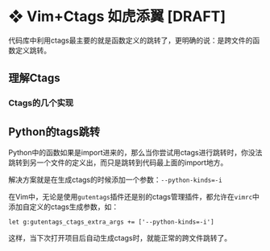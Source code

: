# ❖ Vim+Ctags 如虎添翼 [DRAFT]

代码库中利用ctags最主要的就是函数定义的跳转了，更明确的说：是跨文件的函数定义跳转。



## 理解Ctags


### Ctags的几个实现


## Python的tags跳转

Python中的函数如果是import进来的，那么当你尝试用ctags进行跳转时，你没法跳转到另一个文件的定义出，而只是跳转到代码最上面的import地方。

解决方案就是在生成ctags的时候添加一个参数：`--python-kinds=-i`

在Vim中，无论是使用`gutentags`插件还是别的ctags管理插件，都允许在`vimrc`中添加自定义的ctags生成参数，如：
```vim
let g:gutentags_ctags_extra_args += ['--python-kinds=-i']
```

这样，当下次打开项目后自动生成ctags时，就能正常的跨文件跳转了。